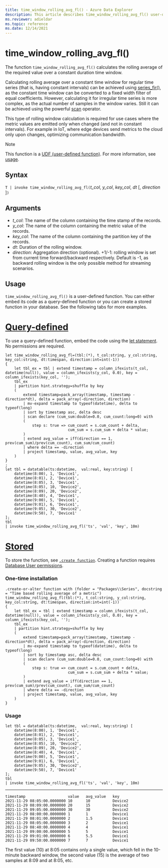 ```yaml
---
title: time_window_rolling_avg_fl() - Azure Data Explorer
description: This article describes time_window_rolling_avg_fl() user-defined function in Azure Data Explorer.
ms.reviewer: adieldar
ms.topic: reference
ms.date: 12/14/2021
---
```

# time_window_rolling_avg_fl()

The function `time_window_rolling_avg_fl()` calculates the rolling average of the required value over a constant duration time window.

Calculating rolling average over a constant time window for regular time series (that is, having constant intervals) can be achieved using [series_fir()](../query/series-firfunction.md), as the constant time window can be converted to a fixed width filter of equal coefficients. However, calculating it for irregular time series is more complex, as the actual number of samples in the window varies. Still it can be achieved using the powerful [scan](../query/scan-operator.md) operator.

This type of rolling window calculation is required for use cases where the metric values are emitted only when changed (and not in constant intervals). For example in IoT, where edge devices send metrics to the cloud only upon changes, optimizing communication bandwidth.

> [!NOTE]
> This function is a [UDF (user-defined function)](../query/functions/user-defined-functions.md). For more information, see [usage](#usage).

## Syntax

`T | invoke time_window_rolling_avg_fl(`*t_col*, *y_col*, *key_col*, *dt* [, *direction* ]`)`
  
## Arguments

* *t_col*: The name of the column containing the time stamp of the records.
* *y_col*: The name of the column containing the metric value of the records.
* *key_col*: The name of the column containing the partition key of the records.
* *dt*: Duration of the rolling window.
* *direction*: Aggregation direction (optional). +1/-1: rolling window is set from current time forward/backward respectively. Default is -1, as backward rolling window is the only possible method for streaming scenarios.

## Usage

`time_window_rolling_avg_fl()` is a user-defined function. You can either embed its code as a query-defined function or you can create a stored function in your database. See the following tabs for more examples.

# [Query-defined](#tab/query-defined)

To use a query-defined function, embed the code using the [let statement](../query/letstatement.md). No permissions are required.

<!-- csl: https://help.kusto.windows.net/Samples -->
```kusto
let time_window_rolling_avg_fl=(tbl:(*), t_col:string, y_col:string, key_col:string, dt:timespan, direction:int=int(-1))
{
    let tbl_ex = tbl | extend timestamp = column_ifexists(t_col, datetime(null)), value = column_ifexists(y_col, 0.0), key = column_ifexists(key_col, '');
    tbl_ex 
    | partition hint.strategy=shuffle by key 
    (
        extend timestamp=pack_array(timestamp, timestamp - direction*dt), delta = pack_array(-direction, direction)
        | mv-expand timestamp to typeof(datetime), delta to typeof(long)
        | sort by timestamp asc, delta desc    
        | scan declare (cum_sum:double=0.0, cum_count:long=0) with 
        (
            step s: true => cum_count = s.cum_count + delta, 
                            cum_sum = s.cum_sum + delta * value; 
        )
        | extend avg_value = iff(direction == 1, prev(cum_sum)/prev(cum_count), cum_sum/cum_count)
        | where delta == -direction 
        | project timestamp, value, avg_value, key
    )
}
;
let tbl = datatable(ts:datetime,  val:real, key:string) [
    datetime(8:00), 1, 'Device1',
    datetime(8:01), 2, 'Device1',
    datetime(8:05), 3, 'Device1',
    datetime(8:05), 10, 'Device2',
    datetime(8:09), 20, 'Device2',
    datetime(8:40), 4, 'Device1',
    datetime(9:00), 5, 'Device1',
    datetime(9:01), 6, 'Device1',
    datetime(9:05), 30, 'Device2',
    datetime(9:50), 7, 'Device1'
];
tbl
| invoke time_window_rolling_avg_fl('ts', 'val', 'key', 10m)
```

# [Stored](#tab/stored)

To store the function, see [`.create function`](../management/create-function.md). Creating a function requires [Database User permissions](../management/access-control/role-based-access-control.md).

### One-time installation

<!-- csl: https://help.kusto.windows.net/Samples -->
```kusto
.create-or-alter function with (folder = "Packages\\Series", docstring = "Time based rolling average of a metric")
time_window_rolling_avg_fl(tbl:(*), t_col:string, y_col:string, key_col:string, dt:timespan, direction:int=int(-1))
{
    let tbl_ex = tbl | extend timestamp = column_ifexists(t_col, datetime(null)), value = column_ifexists(y_col, 0.0), key = column_ifexists(key_col, '');
    tbl_ex 
    | partition hint.strategy=shuffle by key 
    (
        extend timestamp=pack_array(timestamp, timestamp - direction*dt), delta = pack_array(-direction, direction)
        | mv-expand timestamp to typeof(datetime), delta to typeof(long)
        | sort by timestamp asc, delta desc    
        | scan declare (cum_sum:double=0.0, cum_count:long=0) with 
        (
            step s: true => cum_count = s.cum_count + delta, 
                            cum_sum = s.cum_sum + delta * value; 
        )
        | extend avg_value = iff(direction == 1, prev(cum_sum)/prev(cum_count), cum_sum/cum_count)
        | where delta == -direction 
        | project timestamp, value, avg_value, key
    )
}
```

### Usage

<!-- csl: https://help.kusto.windows.net/Samples -->
```kusto
let tbl = datatable(ts:datetime,  val:real, key:string) [
    datetime(8:00), 1, 'Device1',
    datetime(8:01), 2, 'Device1',
    datetime(8:05), 3, 'Device1',
    datetime(8:05), 10, 'Device2',
    datetime(8:09), 20, 'Device2',
    datetime(8:40), 4, 'Device1',
    datetime(9:00), 5, 'Device1',
    datetime(9:01), 6, 'Device1',
    datetime(9:05), 30, 'Device2',
    datetime(9:50), 7, 'Device1'
];
tbl
| invoke time_window_rolling_avg_fl('ts', 'val', 'key', 10m)
```

---

```kusto
timestamp	                value	avg_value	key
2021-11-29 08:05:00.0000000	10	    10	        Device2
2021-11-29 08:09:00.0000000	20    	15        	Device2
2021-11-29 09:05:00.0000000	30	    30        	Device2
2021-11-29 08:00:00.0000000	1	    1	        Device1
2021-11-29 08:01:00.0000000	2	    1.5        	Device1
2021-11-29 08:05:00.0000000	3	    2        	Device1
2021-11-29 08:40:00.0000000	4	    4        	Device1
2021-11-29 09:00:00.0000000	5	    5        	Device1
2021-11-29 09:01:00.0000000	6	    5.5	        Device1
2021-11-29 09:50:00.0000000	7	    7	        Device1
```

The first value (10) at 8:05 contains only a single value, which fell in the 10-minute backward window, the second value (15) is the average of two samples at 8:09 and at 8:05, etc.
